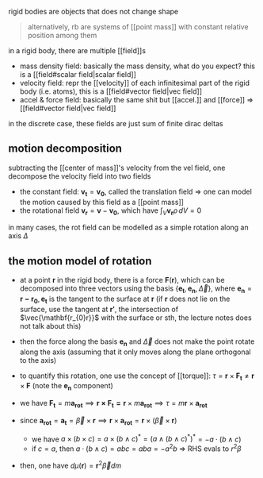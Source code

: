 rigid bodies are objects that does not change shape
> alternatively, rb are systems of [[point mass]] with constant relative position among them

in a rigid body, there are multiple [[field]]s
- mass density field: basically the mass density, what do you expect? this is a [[field#scalar field|scalar field]]
- velocity field: repr the [[velocity]] of each infinitesimal part of the rigid body (i.e. atoms), this is a [[field#vector field|vec field]]
- accel & force field: basically the same shit but [[accel.]] and [[force]] => [[field#vector field|vec field]]

in the discrete case, these fields are just sum of finite dirac deltas

## motion decomposition
subtracting the [[center of mass]]'s velocity from the vel field, one decompose the velocity field into two fields
- the constant field: $\mathbf{v_{t}}=\mathbf{v_{0}}$, called the translation field => one can model the motion caused by this field as a [[point mass]]
- the rotational field $\mathbf{v_{r}}=\mathbf{v}-\mathbf{v_{0}}$, which have $\int _{V} \mathbf{v_{r}}\rho \, dV=0$

in many cases, the rot field can be modelled as a simple rotation along an axis $\Delta$

## the motion model of rotation
- at a point $\mathbf{r}$ in the rigid body, there is a force $\mathbf{F}(\mathbf{r})$, which can be decomposed into three vectors using the basis $\{ \mathbf{e_{t}}, \mathbf{e_{n}}, \vec{\Delta} \}$, where $\mathbf{e_{n}}=\mathbf{r-r_{0}}, \mathbf{e_{t}}$ is the tangent to the surface at $\mathbf{r}$ (if $\mathbf{r}$ does not lie on the surface, use the tangent at $\mathbf{r'}$, the intersection of $\vec{\mathbf{r_{0}r}}$ with the surface or sth, the lecture notes does not talk about this)
- then the force along the basis $\mathbf{e_{n}}$ and $\vec{\Delta}$ does not make the point rotate along the axis (assuming that it only moves along the plane orthogonal to the axis)
- to quantify this rotation, one use the concept of [[torque]]: $\tau=\mathbf{r}\times \mathbf{F_{t}} \neq \mathbf{r}\times \mathbf{F}$ (note the $\mathbf{e_{n}}$ component)

- we have $\mathbf{F_{t}}=m\mathbf{a_{rot}}\implies \mathbf{r\times \mathbf{F_{t}}=\mathbf{r}}\times m\mathbf{a_{rot}}\implies \tau=m\mathbf{r}\times \mathbf{a_{rot}}$
- since $\mathbf{a_{rot}}=\mathbf{a_{t}}=\vec{\beta}\times \mathbf{r}\implies \mathbf{r}\times \mathbf{a_{rot}}=\mathbf{r}\times(\vec{\beta}\times \mathbf{r})$
	- we have $a\times(b\times c)=a\times(b \wedge c)^{*}=(a\wedge(b\wedge c)^{*})^{*}$$=-a\cdot(b\wedge c)$
	- if $c=a$, then $a\cdot(b\wedge c)=abc=aba=-a^{2}b$ => RHS evals to $r^{2}\beta$
- then, one have $d\mu(\mathbf{r})=\mathbf{r}^{2}\vec{\beta} dm$